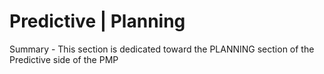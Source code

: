 # Predictive | Planning

Summary - This section is dedicated toward the PLANNING section of the Predictive side of the PMP